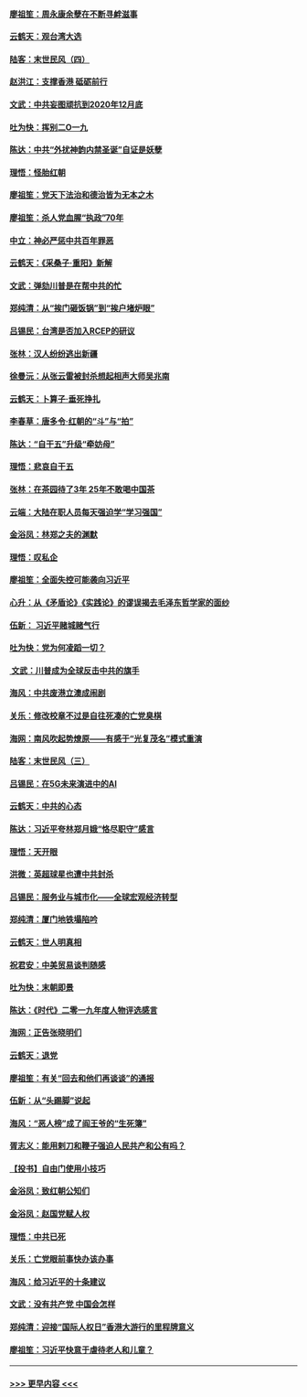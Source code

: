 #### [廖祖笙：周永康余孽在不断寻衅滋事](../pages/nsc993/n11751013.md?t=12290701) 
#### [云鹤天：观台湾大选](../pages/nsc993/n11751007.md?t=12290701) 
#### [陆客：末世民风（四）](../pages/nsc993/n11749203.md?t=12290701) 
#### [赵洪江：支撑香港 砥砺前行](../pages/nsc993/n11748482.md?t=12290701) 
#### [文武：中共妄图顽抗到2020年12月底](../pages/nsc993/n11748446.md?t=12290701) 
#### [吐为快：挥别二O一九](../pages/nsc993/n11748411.md?t=12290701) 
#### [陈达：中共“外扰神韵内禁圣诞”自证是妖孽](../pages/nsc993/n11748226.md?t=12290701) 
#### [理悟：怪胎红朝](../pages/nsc993/n11748206.md?t=12290701) 
#### [廖祖笙：党天下法治和德治皆为无本之木](../pages/nsc993/n11748135.md?t=12290701) 
#### [廖祖笙：杀人党血腥“执政”70年](../pages/nsc993/n11745144.md?t=12290701) 
#### [中立：神必严惩中共百年罪恶](../pages/nsc993/n11744970.md?t=12290701) 
#### [云鹤天：《采桑子‧重阳》新解](../pages/nsc993/n11744948.md?t=12290701) 
#### [文武：弹劾川普是在帮中共的忙](../pages/nsc993/n11744758.md?t=12290701) 
#### [郑纯清：从“挨门砸饭锅”到“挨户堵炉眼”](../pages/nsc993/n11744745.md?t=12290701) 
#### [吕锡民：台湾是否加入RCEP的研议](../pages/nsc993/n11744701.md?t=12290701) 
#### [张林：汉人纷纷逃出新疆](../pages/nsc993/n11743530.md?t=12290701) 
#### [徐曼沅：从张云雷被封杀想起相声大师吴兆南](../pages/nsc993/n11741816.md?t=12290701) 
#### [云鹤天：卜算子‧垂死挣扎](../pages/nsc993/n11739956.md?t=12290701) 
#### [李春草：唐多令‧红朝的“斗”与“拍”](../pages/nsc993/n11739830.md?t=12290701) 
#### [陈达：“自干五”升级“牵妨母”](../pages/nsc993/n11739724.md?t=12290701) 
#### [理悟：悲哀自干五](../pages/nsc993/n11739547.md?t=12290701) 
#### [张林：在茶园待了3年 25年不敢喝中国茶](../pages/nsc993/n11739240.md?t=12290701) 
#### [云端：大陆在职人员每天强迫学“学习强国”](../pages/nsc993/n11738735.md?t=12290701) 
#### [金浴凤：林郑之夫的渊默](../pages/nsc993/n11737735.md?t=12290701) 
#### [理悟：叹私企](../pages/nsc993/n11737715.md?t=12290701) 
#### [廖祖笙：全面失控可能袭向习近平](../pages/nsc993/n11737704.md?t=12290701) 
#### [心升：从《矛盾论》《实践论》的谬误揭去毛泽东哲学家的面纱](../pages/nsc993/n11736962.md?t=12290701) 
#### [伍新： 习近平赌城赌气行](../pages/nsc993/n11736929.md?t=12290701) 
#### [吐为快：党为何凌蹈一切？](../pages/nsc993/n11736915.md?t=12290701) 
#### [ 文武：川普成为全球反击中共的旗手](../pages/nsc993/n11736882.md?t=12290701) 
#### [海风：中共废港立澳成闹剧](../pages/nsc993/n11735857.md?t=12290701) 
#### [关乐：修改校章不过是自往死凑的亡党臭棋](../pages/nsc993/n11735097.md?t=12290701) 
#### [海网：南风吹起势燎原——有感于“光复茂名”模式重演](../pages/nsc993/n11732308.md?t=12290701) 
#### [陆客：末世民风（三）](../pages/nsc993/n11732211.md?t=12290701) 
#### [吕锡民：在5G未来演进中的AI](../pages/nsc993/n11730010.md?t=12290701) 
#### [云鹤天：中共的心态](../pages/nsc993/n11729906.md?t=12290701) 
#### [陈达：习近平夸林郑月娥“恪尽职守”感言](../pages/nsc993/n11729881.md?t=12290701) 
#### [理悟：天开眼](../pages/nsc993/n11729699.md?t=12290701) 
#### [洪微：英超球星也遭中共封杀](../pages/nsc993/n11727243.md?t=12290701) 
#### [吕锡民：服务业与城市化——全球宏观经济转型](../pages/nsc993/n11725845.md?t=12290701) 
#### [郑纯清：厦门地铁塌陷吟](../pages/nsc993/n11725813.md?t=12290701) 
#### [云鹤天：世人明真相](../pages/nsc993/n11725621.md?t=12290701) 
#### [祝君安：中美贸易谈判随感](../pages/nsc993/n11725609.md?t=12290701) 
#### [吐为快：末朝即景](../pages/nsc993/n11723365.md?t=12290701) 
#### [陈达：《时代》二零一九年度人物评选感言](../pages/nsc993/n11723337.md?t=12290701) 
#### [海网：正告张晓明们](../pages/nsc993/n11723228.md?t=12290701) 
#### [云鹤天：退党](../pages/nsc993/n11723056.md?t=12290701) 
#### [廖祖笙：有关“回去和他们再谈谈”的通报](../pages/nsc993/n11722442.md?t=12290701) 
#### [伍新：从“头踢脚”说起](../pages/nsc993/n11722429.md?t=12290701) 
#### [海风：“恶人榜”成了阎王爷的“生死簿”](../pages/nsc993/n11722272.md?t=12290701) 
#### [胥志义：能用剌刀和鞭子强迫人民共产和公有吗？](../pages/nsc993/n11720569.md?t=12290701) 
#### [【投书】自由门使用小技巧](../pages/nsc993/n11720180.md?t=12290701) 
#### [金浴凤：致红朝公知们](../pages/nsc993/n11720563.md?t=12290701) 
#### [金浴凤：赵国党赋人权](../pages/nsc993/n11720533.md?t=12290701) 
#### [理悟：中共已死](../pages/nsc993/n11720233.md?t=12290701) 
#### [关乐：亡党眼前事快办该办事](../pages/nsc993/n11719160.md?t=12290701) 
#### [海风：给习近平的十条建议](../pages/nsc993/n11717616.md?t=12290701) 
#### [文武：没有共产党 中国会怎样](../pages/nsc993/n11717584.md?t=12290701) 
#### [郑纯清：迎接“国际人权日”香港大游行的里程牌意义](../pages/nsc993/n11717417.md?t=12290701) 
#### [廖祖笙：习近平快意于虐待老人和儿童？](../pages/nsc993/n11715313.md?t=12290701) 

----
#### [ >>> 更早内容 <<< ](../indexes/nsc993-earlier.md)
